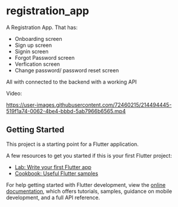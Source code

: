 # registration_app

A Registration App. That has:
- Onboarding screen
- Sign up screen
- Signin screen
- Forgot Password screen
- Verfication screen
- Change password/ password reset screen

All with connected to the backend with a working API

Video: 



https://user-images.githubusercontent.com/72460215/214494445-519f1a74-0062-4be4-bbbd-5ab7966b6565.mp4




## Getting Started

This project is a starting point for a Flutter application.

A few resources to get you started if this is your first Flutter project:

- [Lab: Write your first Flutter app](https://docs.flutter.dev/get-started/codelab)
- [Cookbook: Useful Flutter samples](https://docs.flutter.dev/cookbook)

For help getting started with Flutter development, view the
[online documentation](https://docs.flutter.dev/), which offers tutorials,
samples, guidance on mobile development, and a full API reference.

